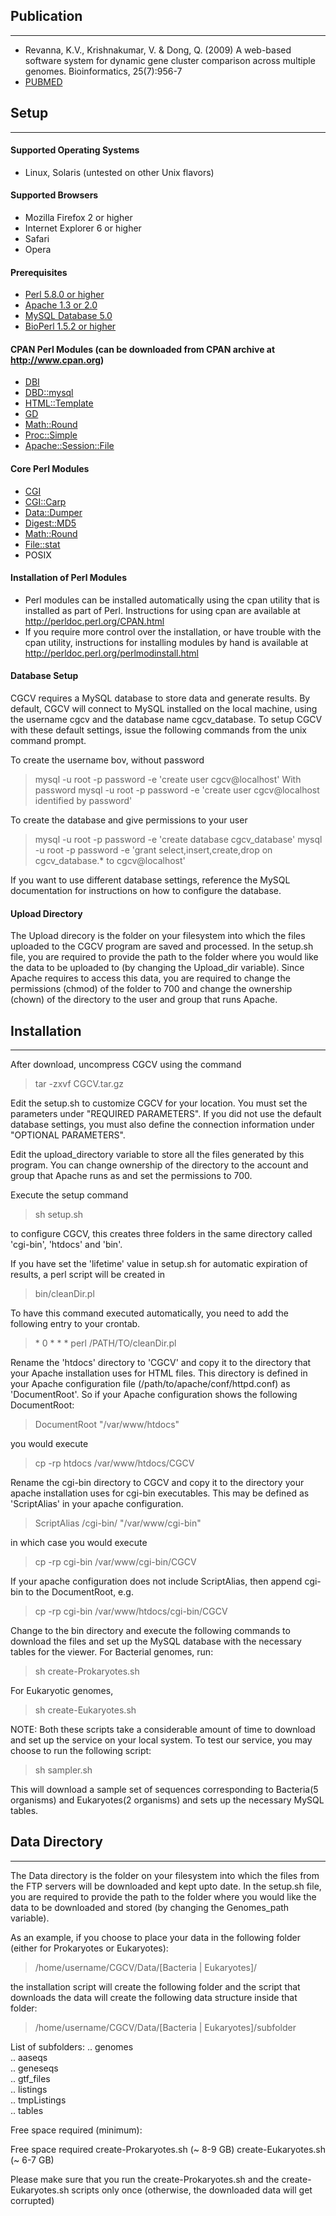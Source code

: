## Publication
----------------
* Revanna, K.V., Krishnakumar, V. & Dong, Q. (2009) A web-based software system for dynamic gene cluster comparison across multiple genomes. Bioinformatics, 25(7):956-7
* [PUBMED](http://www.ncbi.nlm.nih.gov/pubmed/19208612)

## Setup
---------

#### Supported Operating Systems
* Linux, Solaris (untested on other Unix flavors)

#### Supported Browsers
* Mozilla Firefox 2 or higher
* Internet Explorer 6 or higher
* Safari
* Opera

#### Prerequisites
* [Perl 5.8.0 or higher](http://www.perl.org/)
* [Apache 1.3 or 2.0](http://www.apache.org)
* [MySQL Database 5.0](http://dev.mysql.com/)
* [BioPerl 1.5.2 or higher](http://www.bioperl.org/)

#### CPAN Perl Modules (can be downloaded from CPAN archive at http://www.cpan.org)
* [DBI](http://search.cpan.org/~timb/DBI-1.616/DBI.pm)
* [DBD::mysql](http://search.cpan.org/~capttofu/DBD-mysql-4.018/lib/DBD/mysql.pm)
* [HTML::Template](http://search.cpan.org/~samtregar/HTML-Template-2.9/Template.pm)
* [GD](http://search.cpan.org/~lds/GD-2.45/GD.pm)
* [Math::Round](http://search.cpan.org/~grommel/Math-Round-0.06/Round.pm)
* [Proc::Simple](http://search.cpan.org/~mschilli/Proc-Simple-1.27/Simple.pm)
* [Apache::Session::File](http://search.cpan.org/~chorny/Apache-Session-1.89/lib/Apache/Session/File.pm)

#### Core Perl Modules
* [CGI](http://search.cpan.org/~markstos/CGI.pm-3.52/lib/CGI.pm)
* [CGI::Carp](http://search.cpan.org/~markstos/CGI.pm-3.52/lib/CGI/Carp.pm)
* [Data::Dumper](http://search.cpan.org/~smueller/Data-Dumper-2.128/Dumper.pm)
* [Digest::MD5](http://search.cpan.org/~gaas/Digest-MD5-2.51/MD5.pm)
* [Math::Round](http://search.cpan.org/~grommel/Math-Round-0.06/Round.pm)
* [File::stat](http://search.cpan.org/~makoto/File-Stat-0.01/Stat.pm)
* POSIX


#### Installation of Perl Modules
* Perl modules can be installed automatically using the cpan utility that is installed as part of Perl. Instructions for using cpan are available at http://perldoc.perl.org/CPAN.html
* If you require more control over the installation, or have trouble with the cpan utility, instructions for installing modules by hand is available at http://perldoc.perl.org/perlmodinstall.html


#### Database Setup
CGCV requires a MySQL database to store data and generate results. By default, CGCV will connect to MySQL installed on the local machine, using the username cgcv
and the database name cgcv_database. To setup CGCV with these default settings, issue the following commands from the unix command prompt.

To create the username bov, without password
> mysql -u root -p password -e 'create user cgcv@localhost'
With password
> mysql -u root -p password -e 'create user cgcv@localhost identified by password'

To create the database and give permissions to your user
> mysql -u root -p password -e 'create database cgcv_database'
> mysql -u root -p password -e 'grant select,insert,create,drop on cgcv_database.* to cgcv@localhost'

If you want to use different database settings, reference the MySQL documentation for instructions on how to configure the database.

#### Upload Directory
The Upload direcory is the folder on your filesystem into which the files uploaded to the CGCV program are saved and processed. In the setup.sh file, you are required to provide the path to the folder where you would like the data to be uploaded to (by changing the Upload_dir variable). Since Apache requires to access this data, you are required to change the permissions (chmod) of the folder to 700 and change the ownership (chown) of the directory to the user and group that runs Apache.

## Installation
------------

After download, uncompress CGCV using the command

> tar -zxvf CGCV.tar.gz

Edit the setup.sh to customize CGCV for your location. You must set the parameters under "REQUIRED PARAMETERS". If you did not use the default database settings, you must also define the connection information under "OPTIONAL PARAMETERS". 

Edit the upload_directory variable to store all the files generated by this program. You can change ownership of the directory to the account and group that Apache runs as and set the permissions to 700.

Execute the setup command

> sh setup.sh

to configure CGCV, this creates three folders in the same directory called 'cgi-bin', 'htdocs' and 'bin'.

If you have set the 'lifetime' value in setup.sh for automatic expiration of results, a perl script will be created in

> bin/cleanDir.pl

To have this command executed automatically, you need to add the following entry to your crontab.

> &#042; 0 * * * perl /PATH/TO/cleanDir.pl

Rename the 'htdocs' directory to 'CGCV' and copy it to the directory that your Apache installation uses for HTML files. This directory is defined in your Apache configuration file (/path/to/apache/conf/httpd.conf) as 'DocumentRoot'. So if your Apache configuration shows the following DocumentRoot:

>	DocumentRoot "/var/www/htdocs"

you would execute

> cp -rp htdocs /var/www/htdocs/CGCV

Rename the cgi-bin directory to CGCV and copy it to the directory your apache installation uses for cgi-bin executables. This may be defined as 'ScriptAlias' in your apache configuration.

> ScriptAlias /cgi-bin/ "/var/www/cgi-bin"

in which case you would execute

> cp -rp cgi-bin /var/www/cgi-bin/CGCV

If your apache configuration does not include ScriptAlias, then append cgi-bin to the DocumentRoot, e.g.

> cp -rp cgi-bin /var/www/htdocs/cgi-bin/CGCV

Change to the bin directory and execute the following commands to download the files and set up the MySQL database with the necessary tables for the viewer. For Bacterial genomes, run:

> sh create-Prokaryotes.sh

For Eukaryotic genomes,

> sh create-Eukaryotes.sh

NOTE: Both these scripts take a considerable amount of time to download and set up the service on your local system. To test our service, you may choose to run the following script:
  
> sh sampler.sh

This will download a sample set of sequences corresponding to Bacteria(5 organisms) and Eukaryotes(2 organisms) and sets up the necessary MySQL tables.


## Data Directory
-----------------

The Data directory is the folder on your filesystem into which the files from the FTP servers will be downloaded and kept upto date. In the setup.sh file, you are required to provide the path to the folder where you would like the data to be downloaded and stored (by changing the Genomes_path variable).

As an example, if you choose to place your data in the following folder (either for Prokaryotes or Eukaryotes):

> /home/username/CGCV/Data/[Bacteria | Eukaryotes]/

the installation script will create the following folder and the script that downloads the data will create the following data structure inside that folder:

> /home/username/CGCV/Data/[Bacteria | Eukaryotes]/subfolder
  
List of subfolders:
    .. genomes  
    .. aaseqs  
    .. geneseqs  
    .. gtf_files  
    .. listings  
    .. tmpListings  
    .. tables  

Free space required (minimum):
  
Free space required 
    create-Prokaryotes.sh (~ 8-9 GB)
    create-Eukaryotes.sh (~ 6-7 GB)

Please make sure that you run the create-Prokaryotes.sh and the create-Eukaryotes.sh scripts only once (otherwise, the downloaded data will get corrupted)
